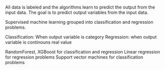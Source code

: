 All data is labeled and the algorithms learn to predict the output from the input data. 
The goal is to predict output variables from the input data. 

Supervised machine learning grouped into classification and regression problems.

Classification: When output variable is category 
Regression: when output variable is continouns real value

RandomForest, XGBoost for classification and regression
Linear regression for regression problems
Support vector machines for classification problems
